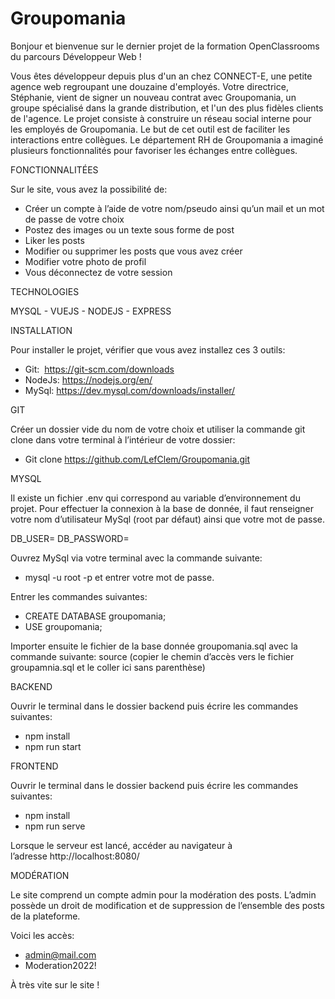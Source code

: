 # Groupomania

Bonjour et bienvenue sur le dernier projet de la formation OpenClassrooms du parcours Développeur Web !

Vous êtes développeur depuis plus d'un an chez CONNECT-E, une petite agence web regroupant une douzaine d'employés. Votre directrice, Stéphanie, vient de signer un nouveau contrat avec Groupomania, un groupe spécialisé dans la grande distribution, et l'un des plus fidèles clients de l'agence. 
Le projet consiste à construire un réseau social interne pour les employés de Groupomania. Le but de cet outil est de faciliter les interactions entre collègues. Le département RH de Groupomania a imaginé plusieurs fonctionnalités pour favoriser les échanges entre collègues.

FONCTIONNALITÉES

Sur le site, vous avez la possibilité de:
- Créer un compte à l’aide de votre nom/pseudo ainsi qu’un mail et un mot de passe de votre choix
- Postez des images ou un texte sous forme de post
- Liker les posts
- Modifier ou supprimer les posts que vous avez créer
- Modifier votre photo de profil
- Vous déconnectez de votre session

TECHNOLOGIES 

MYSQL - VUEJS - NODEJS - EXPRESS

INSTALLATION

Pour installer le projet, vérifier que vous avez installez ces 3 outils:
- Git:  https://git-scm.com/downloads 
- NodeJs: https://nodejs.org/en/
- MySql: https://dev.mysql.com/downloads/installer/

GIT

Créer un dossier vide du nom de votre choix et utiliser la commande git clone dans votre terminal à l’intérieur de votre dossier:

- Git clone https://github.com/LefClem/Groupomania.git

MYSQL

Il existe un fichier .env qui correspond au variable d’environnement du projet.
Pour effectuer la connexion à la base de donnée, il faut renseigner votre nom d’utilisateur MySql (root par défaut) ainsi que votre mot de passe.

DB_USER=
DB_PASSWORD=

Ouvrez MySql via votre terminal avec la commande suivante:
- mysql -u root -p 
et entrer votre mot de passe.

Entrer les commandes suivantes:
- CREATE DATABASE groupomania;
- USE groupomania;

Importer ensuite le fichier de la base donnée groupomania.sql avec la commande suivante:
source (copier le chemin d’accès vers le fichier groupamnia.sql et le coller ici sans parenthèse)

BACKEND

Ouvrir le terminal dans le dossier backend puis écrire les commandes suivantes:
- npm install
- npm run start

FRONTEND

Ouvrir le terminal dans le dossier backend puis écrire les commandes suivantes:
- npm install
- npm run serve

Lorsque le serveur est lancé, accéder au navigateur à l’adresse http://localhost:8080/

MODÉRATION

Le site comprend un compte admin pour la modération des posts. L’admin possède un droit de modification et de suppression de l’ensemble des posts de la plateforme.

Voici les accès:
- admin@mail.com
- Moderation2022!

À très vite sur le site !
